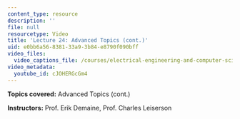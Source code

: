 ```yaml
---
content_type: resource
description: ''
file: null
resourcetype: Video
title: 'Lecture 24: Advanced Topics (cont.)'
uid: e0bb6a56-8381-33a9-3b84-e8790f090bff
video_files:
  video_captions_file: /courses/electrical-engineering-and-computer-science/6-046j-introduction-to-algorithms-sma-5503-fall-2005/video-lectures/lecture-24-advanced-topics-cont./cJOHERGcGm4.vtt
video_metadata:
  youtube_id: cJOHERGcGm4
---
```


**Topics covered:** Advanced Topics (cont.)

**Instructors:** Prof. Erik Demaine, Prof. Charles Leiserson